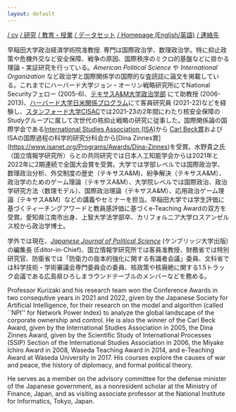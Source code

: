 ```yaml
---
layout: default
---
```


[/ cv](https://www.dropbox.com/scl/fi/jhus532e3r914euxvokpm/kurizaki-cv.pdf?rlkey=zq3e2jck4divpi45kms5u145q&dl=0) [/ 研究](./research.html) [/ 教育・授業](./teaching.html) [/ データセット](./datasets.html) [/ Homepage (English/英語)](./homepage.html) [/ 連絡先](./contact.html)

早稲田大学政治経済学術院准教授. 専門は国際政治学、数理政治学。特に抑止政策や危機外交など安全保障、戦争の原因、国際秩序のミクロ的基盤などに掛かる理論・実証研究を行っている。<i>American Political Science</i> や <i>International Organization</i> など政治学と国際関係学の国際的な査読誌に論文を掲載している。これまでにハーバード大学ジョン・オーリン戦略研究所にてNational Securityフェロー (2005-6)、[テキサスA&M大学政治学部](https://bush.tamu.edu/pols/) にて助教授 (2006-2013)、[ハーバード大学日米関係プログラム](https://us-japan.wcfia.harvard.edu/galleries/affiliate-experience)にて客員研究員 (2021-22)などを経験し、[スタンフォード大学CISAC](https://cisac.fsi.stanford.edu)では2021-23の2年間にわたり核安全保障のStudyグループに属して次世代の核抑止戦略の研究に従事した。国際関係論の国際学会である[International Studies Association (ISA)](https://www.isanet.org)から [Carl Beck賞](https://www.isanet.org/Programs/Awards/Carl-Beck#:~:text=The%20Carl%20Beck%20Award%2C%20established,relations%20faced%20difficult%20new%20challenges.)およびISAの国際過程の科学的研究分科会から[Dina Zinnes賞](https://www.isanet.org/Programs/Awards/Dina-Zinnes)を受賞。水野貴之氏（国立情報学研究所）らとの共同研究では日本人工知能学会からは2021年と2022年に2期連続で全国大会賞を受賞。大学では学部レベルでは国際政治学、数理政治分析、外交制度の歴史（テキサスA&M)、紛争解決（テキサスA&M）、政治学のためのゲーム理論（テキサスA&M）、大学院レベルでは国際政治、政治学研究方法（数理モデル）、国際政治理論（テキサスA&M）、応用政治ゲーム理論（テキサスA&M）などの講義やセミナーを担当。早稲田大学では学生評価に基づくティーチングアワードと教員感評価に基づくe-Teaching Awardの双方を受賞。愛知県江南市出身、上智大学法学部卒、カリフォルニア大学ロスアンゼルス校から政治学博士。

学外では現在、[<i>Japanese Journal of Political Science</i>](https://www.cambridge.org/core/journals/japanese-journal-of-political-science) (ケンブリッジ大学出版)の編集長 (Editor-in-Chief)、国立情報学研究所では客員准教授、財務省では特別研究官、防衛省では「防衛力の抜本的強化に関する有識者会議」委員、文科省では科学技術・学術審議会専門委員会の委員、核政策や核廃絶に関する1.5トラック会議である広島県ひろしまラウンドテーブルのメンバーなどを務める。


Professor Kurizaki and his research team won the Conference Awards in two consequtive years in 2021 and 2022, given by the Japanese Society for Artificial Intelligence, for their research on the model and algorithm (called ``NPI'' for Network Power Index) to analyze the global landscape of the corporate ownership and control.  He is also the winner of the Carl Beck Award, given by the International Studies Association in 2005, the Dina Zinnes Award, given by the Scientific Study of International Processes (SSIP) Section of the International Studies Association in 2006, the Miyake Ichiro Award in 2008, Waseda Teaching Award in 2014, and e-Teaching Award at Waseda University in 2017. His courses explore the causes of war and peace, the history of diplomacy, and formal political theory.

He serves as a member on the advisory committee for the defense minister of the Japanese government, as a nonresident scholar at the Ministry of Finance, Japan, and as visiting associate professor at the National Institute for Informatics, Tokyo, Japan.

